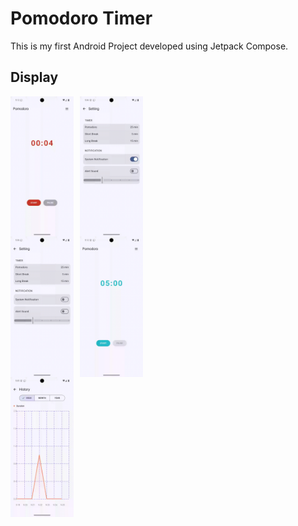 # Pomodoro Timer
This is my first Android Project developed using Jetpack Compose.

## Display
<div style="display: flex; gap: 10px;">
  <img src="myRepo/TimerScreen.gif" width="20%" height="20%" />
  <img src="myRepo/SettingScreen_duration.gif" width="20%" height="20%" />
</div>
<div style="display: flex; gap: 10px;">
  <img src="myRepo/SettingScreen_notification.gif" width="20%" height="20%" />
  <img src="myRepo/Notification.gif" width="20%" height="20%" />
</div>
<div style="display: flex; gap: 10px;">
  <img src="myRepo/HistoryScreen.gif" width="20%" height="20%" />
</div>
